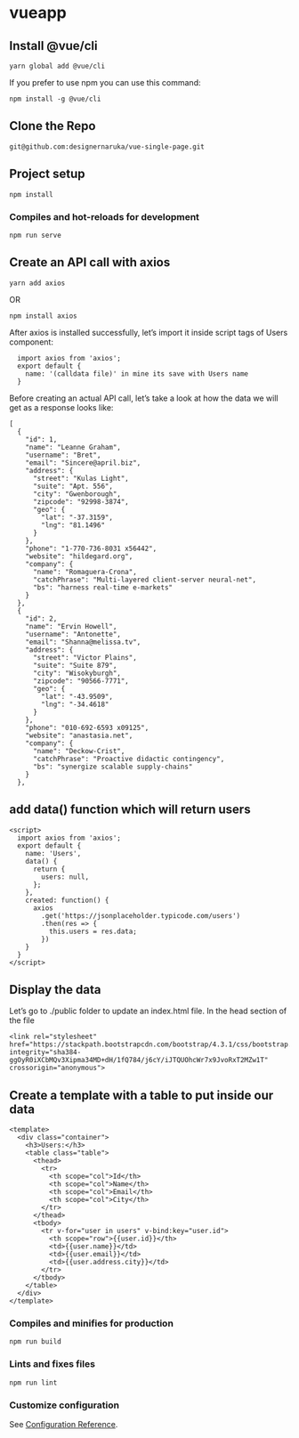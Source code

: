 # vueapp

## Install @vue/cli
```
yarn global add @vue/cli
```

If you prefer to use npm you can use this command:
```
npm install -g @vue/cli
```

## Clone the Repo
```
git@github.com:designernaruka/vue-single-page.git
```

## Project setup
```
npm install
```

### Compiles and hot-reloads for development
```
npm run serve
```

## Create an API call with axios
```
yarn add axios
```

OR 

```
npm install axios
```

After axios is installed successfully, let’s import it inside script tags of Users component:
```
  import axios from 'axios';
  export default {
    name: '(calldata file)' in mine its save with Users name
  }
```

Before creating an actual API call, let’s take a look at how the data we will get as a response looks like:

```
[
  {
    "id": 1,
    "name": "Leanne Graham",
    "username": "Bret",
    "email": "Sincere@april.biz",
    "address": {
      "street": "Kulas Light",
      "suite": "Apt. 556",
      "city": "Gwenborough",
      "zipcode": "92998-3874",
      "geo": {
        "lat": "-37.3159",
        "lng": "81.1496"
      }
    },
    "phone": "1-770-736-8031 x56442",
    "website": "hildegard.org",
    "company": {
      "name": "Romaguera-Crona",
      "catchPhrase": "Multi-layered client-server neural-net",
      "bs": "harness real-time e-markets"
    }
  },
  {
    "id": 2,
    "name": "Ervin Howell",
    "username": "Antonette",
    "email": "Shanna@melissa.tv",
    "address": {
      "street": "Victor Plains",
      "suite": "Suite 879",
      "city": "Wisokyburgh",
      "zipcode": "90566-7771",
      "geo": {
        "lat": "-43.9509",
        "lng": "-34.4618"
      }
    },
    "phone": "010-692-6593 x09125",
    "website": "anastasia.net",
    "company": {
      "name": "Deckow-Crist",
      "catchPhrase": "Proactive didactic contingency",
      "bs": "synergize scalable supply-chains"
    }
  },
```

## add data() function which will return users

```
<script>
  import axios from 'axios';
  export default {
    name: 'Users',
    data() {
      return {
        users: null,
      };
    },
    created: function() {
      axios
        .get('https://jsonplaceholder.typicode.com/users')
        .then(res => {
          this.users = res.data;
        })
    }
  }
</script>
```

## Display the data
Let’s go to ./public folder to update an index.html file. In the head section of the file
```
<link rel="stylesheet" href="https://stackpath.bootstrapcdn.com/bootstrap/4.3.1/css/bootstrap.min.css" integrity="sha384-ggOyR0iXCbMQv3Xipma34MD+dH/1fQ784/j6cY/iJTQUOhcWr7x9JvoRxT2MZw1T" crossorigin="anonymous">
```

## Create a template with a table to put inside our data

```
<template>
  <div class="container">
    <h3>Users:</h3>
    <table class="table">
      <thead>
        <tr>
          <th scope="col">Id</th>
          <th scope="col">Name</th>
          <th scope="col">Email</th>
          <th scope="col">City</th>
        </tr>
      </thead>
      <tbody>
        <tr v-for="user in users" v-bind:key="user.id"> 
          <th scope="row">{{user.id}}</th>
          <td>{{user.name}}</td>
          <td>{{user.email}}</td>
          <td>{{user.address.city}}</td>
        </tr>
      </tbody>
    </table> 
  </div> 
</template>
```

### Compiles and minifies for production
```
npm run build
```

### Lints and fixes files
```
npm run lint
```

### Customize configuration
See [Configuration Reference](https://cli.vuejs.org/config/).
